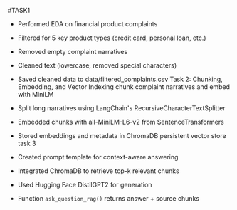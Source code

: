#TASK1 
- Performed EDA on financial product complaints
- Filtered for 5 key product types (credit card, personal loan, etc.)
- Removed empty complaint narratives
- Cleaned text (lowercase, removed special characters)
- Saved cleaned data to data/filtered_complaints.csv
Task 2: Chunking, Embedding, and Vector Indexing
 chunk complaint narratives and embed with MiniLM

- Split long narratives using LangChain's RecursiveCharacterTextSplitter
- Embedded chunks with all-MiniLM-L6-v2 from SentenceTransformers
- Stored embeddings and metadata in ChromaDB persistent vector store
task 3
- Created prompt template for context-aware answering
- Integrated ChromaDB to retrieve top-k relevant chunks
- Used Hugging Face DistilGPT2 for generation
- Function `ask_question_rag()` returns answer + source chunks
